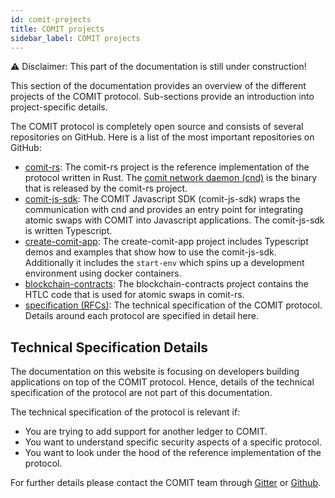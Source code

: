 ```yaml
---
id: comit-projects
title: COMIT projects
sidebar_label: COMIT projects
---
```


⚠️ Disclaimer: This part of the documentation is still under construction!

This section of the documentation provides an overview of the different projects of the COMIT protocol.
Sub-sections provide an introduction into project-specific details.

The COMIT protocol is completely open source and consists of several repositories on GitHub.
Here is a list of the most important repositories on GitHub:

* [comit-rs](https://github.com/comit-network/comit-rs): The comit-rs project is the reference implementation of the protocol written in Rust. The [comit network daemon (cnd)](comit-protocol-stack.md#comit-network-daemon-cnd) is the binary that is released by the comit-rs project.
* [comit-js-sdk](https://github.com/comit-network/comit-js-sdk): The COMIT Javascript SDK (comit-js-sdk) wraps the communication with cnd and provides an entry point for integrating atomic swaps with COMIT into Javascript applications. The comit-js-sdk is written Typescript.
* [create-comit-app](https://github.com/comit-network/create-comit-app): The create-comit-app project includes Typescript demos and examples that show how to use the comit-js-sdk. Additionally it includes the `start-env` which spins up a development environment using docker containers.
* [blockchain-contracts](https://github.com/comit-network/blockchain-contracts): The blockchain-contracts project contains the HTLC code that is used for atomic swaps in comit-rs.
* [specification (RFCs)](https://github.com/comit-network/RFCs): The technical specification of the COMIT protocol. Details around each protocol are specified in detail here.

## Technical Specification Details

The documentation on this website is focusing on developers building applications on top of the COMIT protocol.
Hence, details of the technical specification of the protocol are not part of this documentation.

The technical specification of the protocol is relevant if:

* You are trying to add support for another ledger to COMIT.
* You want to understand specific security aspects of a specific protocol.
* You want to look under the hood of the reference implementation of the protocol.

For further details please contact the COMIT team through [Gitter](https://gitter.im/comit-network/community) or [Github](https://github.com/comit-network).
